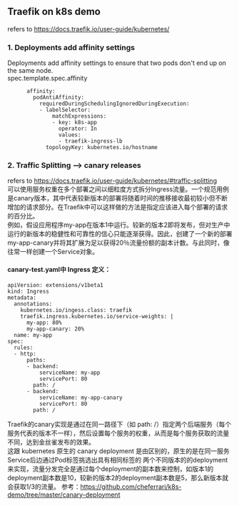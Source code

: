 ## Traefik on k8s demo
refers to https://docs.traefik.io/user-guide/kubernetes/
### 1. Deployments add affinity settings
Deployments add affinity settings to ensure that two pods don't end up on the same node.  
spec.template.spec.affinity
```
      affinity:
        podAntiAffinity:
          requiredDuringSchedulingIgnoredDuringExecution:
          - labelSelector:
              matchExpressions:
              - key: k8s-app
                operator: In
                values:
                - traefik-ingress-lb
            topologyKey: kubernetes.io/hostname
```
### 2. Traffic Splitting --> canary releases
refers to https://docs.traefik.io/user-guide/kubernetes/#traffic-splitting  
可以使用服务权重在多个部署之间以细粒度方式拆分Ingress流量。一个规范用例是canary版本，其中代表较新版本的部署将随着时间的推移接收最初较小但不断增加的请求部分。在Traefik中可以这样做的方法是指定应该进入每个部署的请求的百分比。  
例如，假设应用程序my-app在版本1中运行。较新的版本2即将发布，但对生产中运行的新版本的稳健性和可靠性的信心只能逐渐获得。因此，创建了一个新的部署my-app-canary并将其扩展为足以获得20％流量份额的副本计数。与此同时，像往常一样创建一个Service对象。  
#### canary-test.yaml中 Ingress 定义：
```
apiVersion: extensions/v1beta1
kind: Ingress
metadata:
  annotations:
    kubernetes.io/ingess.class: traefik
    traefik.ingress.kubernetes.io/service-weights: |
      my-app: 80%
      my-app-canary: 20%
  name: my-app
spec:
  rules:
  - http:
      paths:
      - backend:
          serviceName: my-app
          servicePort: 80
        path: /
      - backend:
          serviceName: my-app-canary
          servicePort: 80
        path: /
```
Traefik的canary实现是通过在同一路径下（如 path: /）指定两个后端服务（每个服务代表的版本不一样），然后设置每个服务的权重，从而是每个服务获取的流量不同，达到金丝雀发布的效果。  
这跟 kubernetes 原生的 canary deployment 是由区别的，原生的是在同一服务Service后边通过Pod标签挑选出具有相同标签的 两个不同版本的的deployment来实现，流量分发完全是通过每个deployment的副本数来控制，如版本1的deployment副本数是10，较新的版本2的deployment副本数是5，那么新版本就会获取1/3的流量。  参考：https://github.com/cheferrari/k8s-demo/tree/master/canary-deployment
